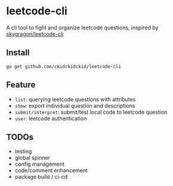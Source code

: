 # leetcode-cli

A cli tool to fight and organize leetcode questions, inspired by [skygragon/leetcode-cli](https://github.com/skygragon/leetcode-cli)

## Install

`go get github.com/ckidckidckid/leetcode-cli`

## Feature

- `list`: querying leetcode questions with attributes
- `show`: export individual question and descriptions
- `submit/interpret`: submit/test local code to leetcode question
- `user`: leetcode authentication

## TODOs

- testing
- global spinner
- config management
- code/comment enhancement
- package build / ci-cd
